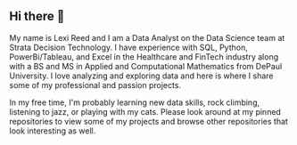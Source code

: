 ## Hi there 👋

My name is Lexi Reed and I am a Data Analyst on the Data Science team at Strata Decision Technology. I have experience with SQL, Python, PowerBi/Tableau, and Excel in the Healthcare and FinTech industry along with a BS and MS in Applied and Computational Mathematics from DePaul University. I love analyzing and exploring data and here is where I share some of my professional and passion projects. 

In my free time, I'm probably learning new data skills, rock climbing, listening to jazz, or playing with my cats. Please look around at my pinned repositories to view some of my projects and browse other repositories that look interesting as well.

<!--
**lreed2450/lreed2450** is a ✨ _special_ ✨ repository because its `README.md` (this file) appears on your GitHub profile.

Here are some ideas to get you started:

- 🔭 I’m currently working on ...
- 🌱 I’m currently learning ...
- 👯 I’m looking to collaborate on ...
- 🤔 I’m looking for help with ...
- 💬 Ask me about ...
- 📫 How to reach me: ...
- 😄 Pronouns: ...
- ⚡ Fun fact: ...
-->

